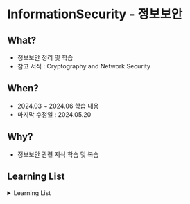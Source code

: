 # InformationSecurity - 정보보안

## What? 
* 정보보안 정리 및 학습
* 참고 서적 : Cryptography and Network Security

## When?
* 2024.03 ~ 2024.06 학습 내용
* 마지막 수정일 : 2024.05.20

## Why?
* 정보보안 관련 지식 학습 및 복습

## Learning List
<details>
    <summary>
        Learning List
    </summary>

* ch01 [정보보안소개](https://github.com/BangYunseo/TIL/blob/main/Security/InformationSecurity/ch00_IntroduceIS.md)
* ch02 [C++기초](https://github.com/BangYunseo/TIL/blob/main/Cpp/ch02_BasicC%2B%2B.md)
* ch03 [클래스와 객체](https://github.com/BangYunseo/TIL/blob/main/Cpp/ch03_ClassAndObject.md)
* ch04 [객체 포인터](https://github.com/BangYunseo/TIL/blob/main/Cpp/ch04_ObjectPointer.md)
* ch05 [함수와 참조](https://github.com/BangYunseo/TIL/blob/main/Cpp/ch05_FunctionAndReference.md)
* ch06 [복사생성자](https://github.com/BangYunseo/TIL/blob/main/Cpp/ch06_CopyConstructor.md)
* ch07 [함수 중복](https://github.com/BangYunseo/TIL/blob/main/Cpp/ch07_FunctionOverloading.md)
* ch08 [static](https://github.com/BangYunseo/TIL/blob/main/Cpp/ch08_Static.md)
* ch09 [Friend](https://github.com/BangYunseo/TIL/blob/main/Cpp/ch09_Friend.md)
* ch10 [연산자 중복](https://github.com/BangYunseo/TIL/blob/main/Cpp/ch10_OperatorOverloadingFunction.md)
* ch11 [상속](https://github.com/BangYunseo/TIL/blob/main/Cpp/ch11_Inheritance.md)
* ch12 [가상 함수와 추상 클래스](https://github.com/BangYunseo/TIL/blob/main/Cpp/ch12_VirtualFunctionAndAbstractClass.md)
* ch13 [템플릿](https://github.com/BangYunseo/TIL/blob/main/Cpp/ch13_Template.md)
* ch14 [표준 템플릿 라이브러리](https://github.com/BangYunseo/TIL/blob/main/Cpp/ch14_StandardTemplateLibrary.md)
* ch15 [C++ 입출력 시스템](https://github.com/BangYunseo/TIL/blob/main/Cpp/ch15_C%2B%2BIOSystem.md)
* ch16 [C++ 파일 입출력](https://github.com/BangYunseo/TIL/blob/main/Cpp/ch16_C%2B%2BFileIO.md)
* ch17 [예외처리](https://github.com/BangYunseo/TIL/blob/main/Cpp/ch17_ExceptionHandling.md)
* ch18 [C와 링크](https://github.com/BangYunseo/TIL/blob/main/Cpp/ch18_LinkingWithC.md)
* ch19 [형변환](https://github.com/BangYunseo/TIL/blob/main/Language/Cpp/ch19_TypeConversion.md)

</details>
